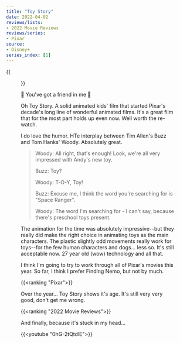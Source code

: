 ```yaml
---
title: "Toy Story"
date: 2022-04-02
reviews/lists:
- 2022 Movie Reviews
reviews/series:
- Pixar
source: 
- Disney+
series_index: [1]
---
```

{{<figure class="cover-image" src="/embeds/movies/toy-story.jpg">}}

🎵 You've got a friend in me 🎵

Oh Toy Story. A solid animated kids' film that started Pixar's decade's long line of wonderful animated films. It's a great film that for the most part holds up even now. Well worth the re-watch. 

I do love the humor. HTe interplay between Tim Allen's Buzz and Tom Hanks' Woody. Absolutely great. 

> Woody: All right, that's enough! Look, we're all very impressed with Andy's new toy.
> 
> Buzz: Toy?
> 
> Woody: T-O-Y, Toy!
> 
> Buzz: Excuse me, I think the word you're searching for is "Space Ranger".
> 
> Woody: The word I'm searching for - I can't say, because there's preschool toys present.

The animation for the time was absolutely impressive--but they really did make the right choice in animating toys as the main characters. The plastic slightly odd movements really work for toys--for the few human characters and dogs... less so. It's still acceptable now. 27 year old (wow) technology and all that. 

I think I'm going to try to work through all of Pixar's movies this year. So far, I think I prefer Finding Nemo, but not by much. 

{{<ranking "Pixar">}}

Over the year... Toy Story shows it's age. It's still very very good, don't get me wrong. 

{{<ranking "2022 Movie Reviews">}}

And finally, because it's stuck in my head... 

{{<youtube "0hG-2tQtdlE">}}
